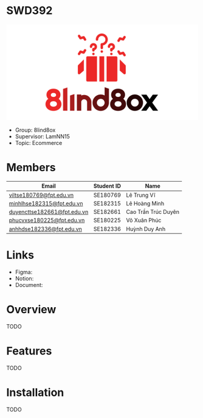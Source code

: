 # SWD392

![Logo](./images/logo.svg)

- Group: 8lind8ox
- Supervisor: LamNN15
- Topic: Ecommerce

# Members
| Email                      | Student ID | Name             |
|----------------------------|------------|------------------|
| viltse180769@fpt.edu.vn  |  SE180769  | 	Lê Trung Vĩ    |
| minhlhse182315@fpt.edu.vn  | SE182315  | 	Lê Hoàng Minh    |
| duyencttse182661@fpt.edu.vn  | SE182661  | Cao Trần Trúc Duyên    |
| phucvxse180225@fpt.edu.vn    |  SE180225  | Võ Xuân Phúc	     |
| anhhdse182336@fpt.edu.vn   | SE182336  | 	Huỳnh Duy Anh   |

# Links
- Figma: 
- Notion: 
- Document: 

# Overview

TODO

# Features

TODO

# Installation

TODO
